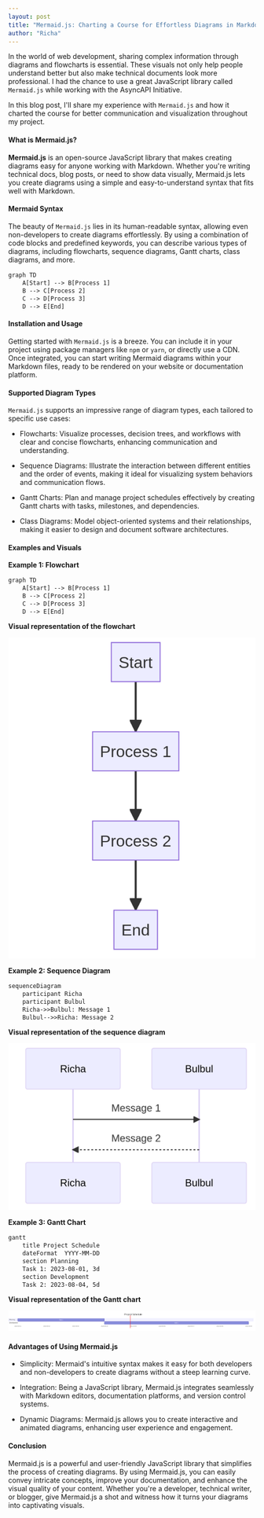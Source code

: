 ```yaml
---
layout: post
title: "Mermaid.js: Charting a Course for Effortless Diagrams in Markdown"
author: "Richa"
---
```


In the world of web development, sharing complex information through diagrams and flowcharts is essential. These visuals not only help people understand better but also make technical documents look more professional. I had the chance to use a great JavaScript library called `Mermaid.js` while working with the AsyncAPI Initiative.

In this blog post, I'll share my experience with `Mermaid.js` and how it charted the course for better communication and visualization throughout my project. 

#### What is Mermaid.js? 

**Mermaid.js** is an open-source JavaScript library that makes creating diagrams easy for anyone working with Markdown. Whether you're writing technical docs, blog posts, or need to show data visually, Mermaid.js lets you create diagrams using a simple and easy-to-understand syntax that fits well with Markdown.

#### Mermaid Syntax

The beauty of `Mermaid.js` lies in its human-readable syntax, allowing even non-developers to create diagrams effortlessly. By using a combination of code blocks and predefined keywords, you can describe various types of diagrams, including flowcharts, sequence diagrams, Gantt charts, class diagrams, and more.

```
graph TD
    A[Start] --> B[Process 1]
    B --> C[Process 2]
    C --> D[Process 3]
    D --> E[End]
```


#### Installation and Usage

Getting started with `Mermaid.js` is a breeze. You can include it in your project using package managers like `npm` or `yarn`, or directly use a CDN. Once integrated, you can start writing Mermaid diagrams within your Markdown files, ready to be rendered on your website or documentation platform.

#### Supported Diagram Types

`Mermaid.js` supports an impressive range of diagram types, each tailored to specific use cases:

- Flowcharts: Visualize processes, decision trees, and workflows with clear and concise flowcharts, enhancing communication and understanding.

- Sequence Diagrams: Illustrate the interaction between different entities and the order of events, making it ideal for visualizing system behaviors and communication flows.

- Gantt Charts: Plan and manage project schedules effectively by creating Gantt charts with tasks, milestones, and dependencies.

- Class Diagrams: Model object-oriented systems and their relationships, making it easier to design and document software architectures.

#### Examples and Visuals

**Example 1: Flowchart**

```mermaid
graph TD
    A[Start] --> B[Process 1]
    B --> C[Process 2]
    C --> D[Process 3]
    D --> E[End]
```

**Visual representation of the flowchart**


![flowchart](https://raw.githubusercontent.com/14Richa/testga/main/flowchart.png)

**Example 2: Sequence Diagram**

```mermaid
sequenceDiagram
    participant Richa
    participant Bulbul
    Richa->>Bulbul: Message 1
    Bulbul-->>Richa: Message 2

```

**Visual representation of the sequence diagram**

![sequence diagram](https://raw.githubusercontent.com/14Richa/testga/main/sequence-diagram.png)

**Example 3: Gantt Chart**

```mermaid
gantt
    title Project Schedule
    dateFormat  YYYY-MM-DD
    section Planning
    Task 1: 2023-08-01, 3d
    section Development
    Task 2: 2023-08-04, 5d
```

**Visual representation of the Gantt chart**

![Gantt chart](https://raw.githubusercontent.com/14Richa/testga/main/grantchart.png)


#### Advantages of Using Mermaid.js

- Simplicity: Mermaid's intuitive syntax makes it easy for both developers and non-developers to create diagrams without a steep learning curve.

-  Integration: Being a JavaScript library, Mermaid.js integrates seamlessly with Markdown editors, documentation platforms, and version control systems.

- Dynamic Diagrams: Mermaid.js allows you to create interactive and animated diagrams, enhancing user experience and engagement.

#### Conclusion

Mermaid.js is a powerful and user-friendly JavaScript library  that simplifies the process of creating diagrams. By using Mermaid.js, you can easily convey intricate concepts, improve your documentation, and enhance the visual quality of your content. Whether you're a developer, technical writer, or blogger, give Mermaid.js a shot and witness how it turns your diagrams into captivating visuals.